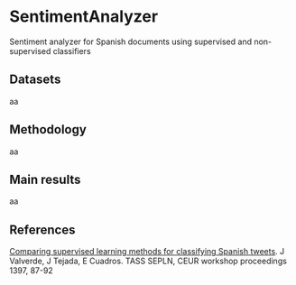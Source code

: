 # SentimentAnalyzer
Sentiment analyzer for Spanish documents using supervised and non-supervised classifiers

## Datasets
aa

## Methodology
aa

## Main results
aa

## References
[Comparing supervised learning methods for classifying Spanish tweets](https://ceur-ws.org/Vol-1397/sanpablo.pdf). J Valverde, J Tejada, E Cuadros. TASS SEPLN, CEUR workshop proceedings 1397, 87-92
